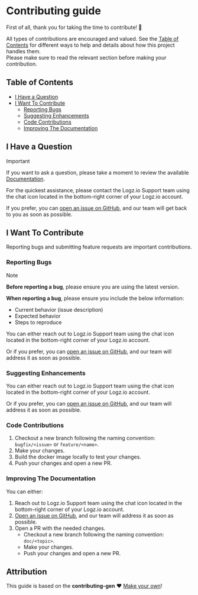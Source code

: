 # Contributing guide

First of all, thank you for taking the time to contribute! 💛

All types of contributions are encouraged and valued. See the [Table of Contents](#table-of-contents) for different ways to help and details about how this project handles them.  
Please make sure to read the relevant section before making your contribution.

## Table of Contents
- [I Have a Question](#i-have-a-question)
- [I Want To Contribute](#i-want-to-contribute)
  - [Reporting Bugs](#reporting-bugs)
  - [Suggesting Enhancements](#suggesting-enhancements)
  - [Code Contributions](#code-contributions)
  - [Improving The Documentation](#improving-the-documentation)

## I Have a Question
> [!IMPORTANT]
> If you want to ask a question, please take a moment to review the available [Documentation](../../README.md).

For the quickest assistance, please contact the Logz.io Support team using the chat icon located in the bottom-right corner of your Logz.io account.

If you prefer, you can [open an issue on GitHub](../../issues/), and our team will get back to you as soon as possible.


## I Want To Contribute
Reporting bugs and submitting feature requests are important contributions.

### Reporting Bugs
> [!NOTE]
> **Before reporting a bug**, please ensure you are using the latest version.

**When reporting a bug**, please ensure you include the below information:
* Current behavior (issue description)
* Expected behavior
* Steps to reproduce

You can either reach out to Logz.io Support team using the chat icon located in the bottom-right corner of your Logz.io account.

Or if you prefer, you can [open an issue on GitHub](../../issues/), and our team will address it as soon as possible.

### Suggesting Enhancements
You can either reach out to Logz.io Support team using the chat icon located in the bottom-right corner of your Logz.io account.

Or if you prefer, you can [open an issue on GitHub](../../issues/), and our team will address it as soon as possible.


### Code Contributions
1. Checkout a new branch following the naming convention: `bugfix/<issue>` or `feature/<name>`.
2. Make your changes.
3. Build the docker image locally to test your changes.
4. Push your changes and open a new PR.

### Improving The Documentation
You can either:
1. Reach out to Logz.io Support team using the chat icon located in the bottom-right corner of your Logz.io account.
2. [Open an issue on GitHub](../../issues/), and our team will address it as soon as possible.
3. Open a PR with the needed changes.
   - Checkout a new branch following the naming convention: `doc/<topic>`.
   - Make your changes.
   -  Push your changes and open a new PR.

## Attribution
This guide is based on the **contributing-gen** ❤️ [Make your own](https://github.com/bttger/contributing-gen)!